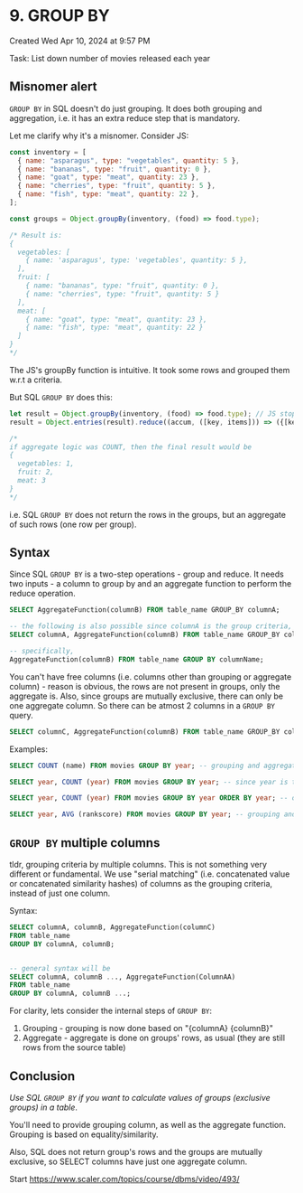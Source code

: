 # 9. GROUP BY
Created Wed Apr 10, 2024 at 9:57 PM

Task: List down number of movies released each year

## Misnomer alert
 `GROUP BY` in SQL doesn't do just grouping. 
 It does both grouping and aggregation, i.e. it has an extra reduce step that is mandatory.
 
Let me clarify why it's a misnomer. Consider JS:
```js
const inventory = [
  { name: "asparagus", type: "vegetables", quantity: 5 },
  { name: "bananas", type: "fruit", quantity: 0 },
  { name: "goat", type: "meat", quantity: 23 },
  { name: "cherries", type: "fruit", quantity: 5 },
  { name: "fish", type: "meat", quantity: 22 },
];

const groups = Object.groupBy(inventory, (food) => food.type);

/* Result is:
{
  vegetables: [
    { name: 'asparagus', type: 'vegetables', quantity: 5 },
  ],
  fruit: [
    { name: "bananas", type: "fruit", quantity: 0 },
    { name: "cherries", type: "fruit", quantity: 5 }
  ],
  meat: [
    { name: "goat", type: "meat", quantity: 23 },
    { name: "fish", type: "meat", quantity: 22 }
  ]
}
*/
```
The JS's groupBy function is intuitive. It took some rows and grouped them w.r.t a criteria.

But SQL `GROUP BY` does this:
```js
let result = Object.groupBy(inventory, (food) => food.type); // JS stops here, but SQL is yet to finish
result = Object.entries(result).reduce((accum, ([key, items])) => ({[key]: items.reduce(aggregateLogic(items))}), {});

/*
if aggregate logic was COUNT, then the final result would be
{
  vegetables: 1,
  fruit: 2,
  meat: 3
}
*/
```
i.e. SQL `GROUP BY` does not return the rows in the groups, but an aggregate of such rows (one row per group).

## Syntax
Since SQL `GROUP BY` is a two-step operations - group and reduce. It needs two inputs - a column to group by and an aggregate function to perform the reduce operation.

```sql
SELECT AggregateFunction(columnB) FROM table_name GROUP_BY columnA;

-- the following is also possible since columnA is the group criteria, i.e. it's value is the same for a group's rows (i.e. in a way it is preserved)
SELECT columnA, AggregateFunction(columnB) FROM table_name GROUP_BY columnA;

-- specifically,
AggregateFunction(columnB) FROM table_name GROUP BY columnName;
```

You can't have free columns (i.e. columns other than grouping or aggregate column) - reason is obvious, the rows are not present in groups, only the aggregate is.
Also, since groups are mutually exclusive, there can only be one aggregate column. So there can be atmost 2 columns in a `GROUP BY` query.
```sql
SELECT columnC, AggregateFunction(columnB) FROM table_name GROUP_BY columnA; -- error, grouped on A, aggregate values for groups generates on B, now there's no way to include C (unsolvable because groups have many rows, which value of C would you print??)
```

Examples:
```sql
SELECT COUNT (name) FROM movies GROUP BY year; -- grouping and aggregation specified, OK.

SELECT year, COUNT (year) FROM movies GROUP BY year; -- since year is the group criteria, yes it can be included usually in output, since it's preserved

SELECT year, COUNT (year) FROM movies GROUP BY year ORDER BY year; -- order by is the last code to run, doesn't affect GROUP BY

SELECT year, AVG (rankscore) FROM movies GROUP BY year; -- grouping and aggregation are different, so can be done on different column, OK.
```


## `GROUP BY` multiple columns
tldr, grouping criteria by multiple columns. This is not something very different or fundamental.
We use "serial matching" (i.e. concatenated value or concatenated similarity hashes) of columns as the grouping criteria, instead of just one column.

Syntax:
```sql
SELECT columnA, columnB, AggregateFunction(columnC)
FROM table_name 
GROUP BY columnA, columnB;


-- general syntax will be
SELECT columnA, columnB ..., AggregateFunction(ColumnAA)
FROM table_name
GROUP BY columnA, columnB ...;
```

For clarity, lets consider the internal steps of `GROUP BY`:
1. Grouping - grouping is now done based on "{columnA} {columnB}"
2. Aggregate - aggregate is done on groups' rows, as usual (they are still rows from the source table)

## Conclusion
*Use SQL `GROUP BY` if you want to calculate values of groups (exclusive groups) in a table*.

You'll need to provide grouping column, as well as the aggregate function. Grouping is based on equality/similarity.

Also, SQL does not return group's rows and the groups are mutually exclusive, so SELECT columns have just one aggregate column.

Start https://www.scaler.com/topics/course/dbms/video/493/